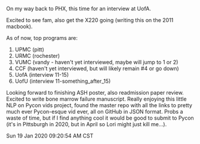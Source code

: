 On my way back to PHX, this time for an interview at UofA.

Excited to see fam,
also get the X220 going (writing this on the 2011 macbook).

As of now, top programs are:
1. UPMC (pitt)
2. URMC (rochester)
3. VUMC (vandy - haven't yet interviewed, maybe will jump to 1 or 2)
4. CCF (haven't yet interviewed, but will likely remain #4 or go down)
5. UofA (interview 11-15)
7. UofU (interview 11-something_after_15)

Looking forward to finishing ASH poster, also readmission paper review.
Excited to write bone marrow failure manuscript.
Really enjoying this little NLP on Pycon vids project,
found the master repo with all the links to pretty much ever Pycon-esque vid ever,
all on GitHub in JSON format.
Probs a waste of time, but if I find anything cool it would be good to submit to Pycon
(it's in Pittsburgh in 2020, but in April so Lori might just kill me...).


Sun 19 Jan 2020 09:20:54 AM CST

